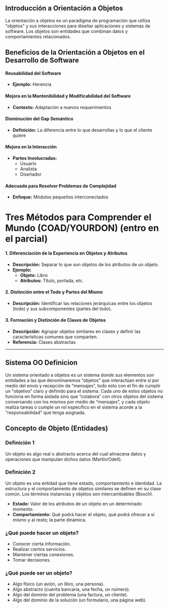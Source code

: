 

## Introducción a Orientación a Objetos

La orientación a objetos es un paradigma de programación que utiliza "objetos" y sus interacciones para diseñar aplicaciones y sistemas de software. Los objetos son entidades que combinan datos y comportamientos relacionados.

## Beneficios de la Orientación a Objetos en el Desarrollo de Software

#### Reusabilidad del Software
- **Ejemplo:** Herencia

#### Mejora en la Mantenibilidad y Modificabilidad del Software
- **Contexto:** Adaptación a nuevos requerimientos

#### Disminución del Gap Semántico
- **Definición:** La diferencia entre lo que desarrollas y lo que el cliente quiere

#### Mejora en la Interacción
- **Partes Involucradas:**
  - Usuario
  - Analista
  - Diseñador

#### Adecuado para Resolver Problemas de Complejidad
- **Enfoque:** Módulos pequeños interconectados

# Tres Métodos para Comprender el Mundo (COAD/YOURDON) (entro en el parcial)

#### 1. Diferenciación de la Experiencia en Objetos y Atributos
- **Descripción:** Separar lo que son objetos de los atributos de un objeto.
- **Ejemplo:** 
  - **Objeto:** Libro
  - **Atributos:** Título, portada, etc.

#### 2. Distinción entre el Todo y Partes del Mismo
- **Descripción:** Identificar las relaciones jerárquicas entre los objetos (todo) y sus subcomponentes (partes del todo).

#### 3. Formación y Distinción de Clases de Objetos
- **Descripción:** Agrupar objetos similares en clases y definir las características comunes que comparten.
- **Referencia:** Clases abstractas

---

## Sistema OO Definicion

Un sistema orientado a objetos es un sistema donde sus elementos son entidades a las que denominaremos “objetos” que interactúan entre sí por medio del envío y recepción de “mensajes”, todo esto con el fin de cumplir un "objetivo" claro y definido para el sistema. Cada uno de estos objetos no funciona en forma aislada sino que “colabora” con otros objetos del sistema conversando con los mismos por medio de “mensajes”, y cada objeto realiza tareas o cumple un rol específico en el sistema acorde a la “responsabilidad” que tenga asignada.

## Concepto de Objeto (Entidades)

### Definición 1
Un objeto es algo real o abstracto acerca del cual almacena datos y operaciones que manipulan dichos datos (Martin/Odell).

### Definición 2
Un objeto es una entidad que tiene estado, comportamiento e identidad. La estructura y el comportamiento de objetos similares se definen en su clase común. Los términos instancias y objetos son intercambiables (Booch).

- **Estado:** Valor de los atributos de un objeto en un determinado momento. 
- **Comportamiento:** Qué podrá hacer el objeto, qué podrá ofrecer a sí mismo y al resto; la parte dinámica.

### ¿Qué puede hacer un objeto?
- Conocer cierta información.
- Realizar ciertos servicios.
- Mantener ciertas conexiones.
- Tomar decisiones.

### ¿Qué puede ser un objeto?
- Algo físico (un avión, un libro, una persona).
- Algo abstracto (cuenta bancaria, una fecha, un número).
- Algo del dominio del problema (una factura, un cliente).
- Algo del dominio de la solución (un formulario, una página web).

